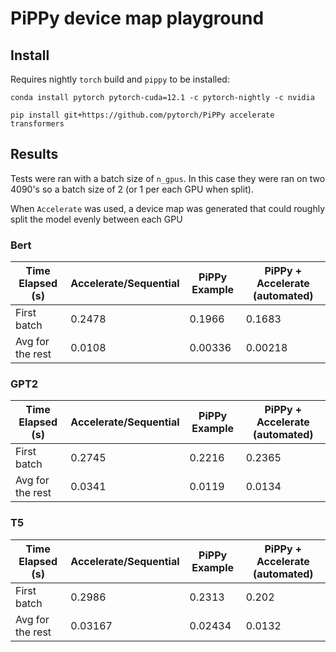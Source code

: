 # PiPPy device map playground

## Install

Requires nightly `torch` build and `pippy` to be installed:

```
conda install pytorch pytorch-cuda=12.1 -c pytorch-nightly -c nvidia
```

```
pip install git+https://github.com/pytorch/PiPPy accelerate transformers
```

## Results

Tests were ran with a batch size of `n_gpus`. In this case they were ran on 
two 4090's so a batch size of 2 (or 1 per each GPU when split).

When `Accelerate` was used, a device map was generated that could roughly split
the model evenly between each GPU

### Bert

| Time Elapsed (s) | Accelerate/Sequential | PiPPy Example | PiPPy + Accelerate (automated) |
|---|---|---|---|
| First batch | 0.2478 | 0.1966 | 0.1683 |
| Avg for the rest | 0.0108 | 0.00336 | 0.00218 |

### GPT2

| Time Elapsed (s) | Accelerate/Sequential | PiPPy Example | PiPPy + Accelerate (automated) |
|---|---|---|---|
| First batch | 0.2745 | 0.2216 | 0.2365 |
| Avg for the rest | 0.0341 | 0.0119 | 0.0134 |

### T5

| Time Elapsed (s) | Accelerate/Sequential | PiPPy Example | PiPPy + Accelerate (automated) |
|---|---|---|---|
| First batch | 0.2986 | 0.2313 | 0.202 |
| Avg for the rest | 0.03167 | 0.02434 | 0.0132 |

